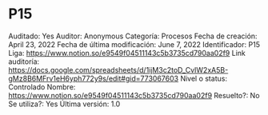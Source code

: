 # P15

Auditado: Yes
Auditor: Anonymous
Categoría: Procesos
Fecha de creación: April 23, 2022
Fecha de última modificación: June 7, 2022
Identificador: P15
Liga: https://www.notion.so/e9549f04511143c5b3735cd790aa02f9 
Link auditoría: https://docs.google.com/spreadsheets/d/1ijM3c2toD_CvIW2xA5B-gMz8B6MFrv1eH6yph772y9s/edit#gid=773067603
Nivel o status: Controlado
Nombre: https://www.notion.so/e9549f04511143c5b3735cd790aa02f9 
Resuelto?: No
Se utiliza?: Yes
Última versión: 1.0